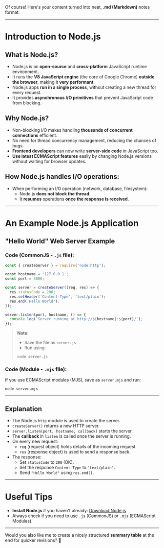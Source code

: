 Of course! Here's your content turned into neat, **.md (Markdown)** notes format:

---

# Introduction to Node.js

## What is Node.js?
- Node.js is an **open-source** and **cross-platform** JavaScript runtime environment.
- It runs the **V8 JavaScript engine** (the core of Google Chrome) **outside the browser**, making it **very performant**.
- Node.js apps **run in a single process**, without creating a new thread for every request.
- It provides **asynchronous I/O primitives** that prevent JavaScript code from blocking.

## Why Node.js?
- Non-blocking I/O makes handling **thousands of concurrent connections** efficient.
- No need for thread concurrency management, reducing the chances of bugs.
- **Frontend developers** can now write **server-side code** in JavaScript too.
- **Use latest ECMAScript features** easily by changing Node.js versions without waiting for browser updates.

## How Node.js handles I/O operations:
- When performing an I/O operation (network, database, filesystem):
  - Node.js **does not block the thread**.
  - It **resumes** operations **once the response is received**.

---

# An Example Node.js Application

## "Hello World" Web Server Example

### Code (CommonJS - `.js` file):

```javascript
const { createServer } = require('node:http');

const hostname = '127.0.0.1';
const port = 3000;

const server = createServer((req, res) => {
  res.statusCode = 200;
  res.setHeader('Content-Type', 'text/plain');
  res.end('Hello World');
});

server.listen(port, hostname, () => {
  console.log(`Server running at http://${hostname}:${port}/`);
});
```

> **Note**:  
> - Save the file as `server.js`
> - Run using:  
> ```bash
> node server.js
> ```

### Code (Module - `.mjs` file):

If you use ECMAScript modules (MJS), save as `server.mjs` and run:

```bash
node server.mjs
```

---

## Explanation

- The Node.js `http` module is used to create the server.
- `createServer()` returns a new HTTP server.
- `server.listen(port, hostname, callback)` starts the server.
- The **callback** in `listen` is called once the server is running.
- On every new request:
  - `req` (request object) holds details of the incoming request.
  - `res` (response object) is used to send a response back.
- The response:
  - Set `statusCode` to `200` (OK).
  - Set the response `Content-Type` to `'text/plain'`.
  - Send `"Hello World"` using `res.end()`.

---

# Useful Tips
- **Install Node.js** if you haven't already: [Download Node.js](https://nodejs.org/)
- Always check if you need to use `.js` (CommonJS) or `.mjs` (ECMAScript Modules).

---

Would you also like me to create a nicely structured **summary table** at the end for quicker revisions? 🚀